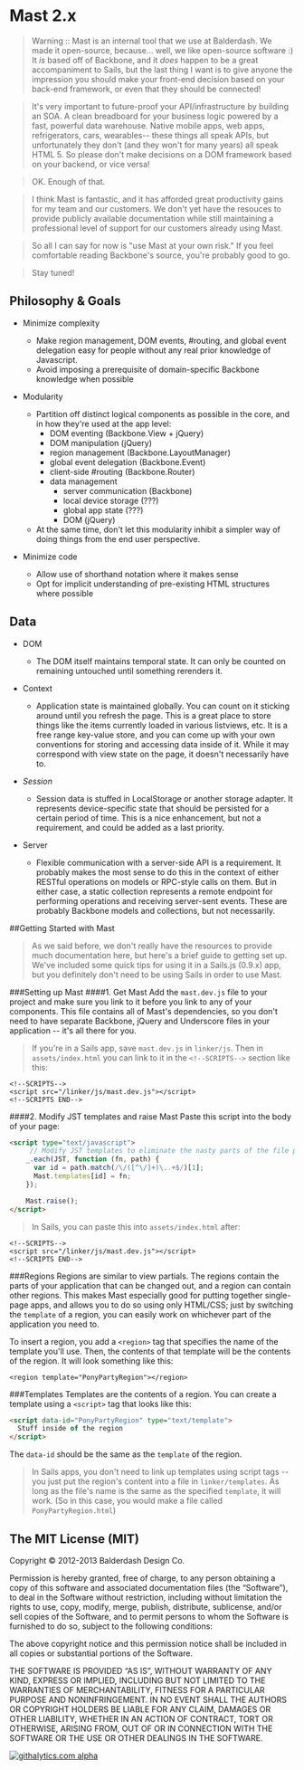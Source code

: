 # Mast 2.x

> Warning ::
> Mast is an internal tool that we use at Balderdash.  We made it open-source, because... well, we like open-source software :)
> It *is* based off of Backbone, and it *does* happen to be a great accompaniment to Sails, but the last thing I want
> is to give anyone the impression you should make your front-end decision based on your back-end framework, or even that they should be connected!

> It's very important to future-proof your API/infrastructure by building an SOA.  A clean breadboard for your business logic
> powered by a fast, powerful data warehouse.  Native mobile apps, web apps, refrigerators, cars, wearables-- these things
> all speak APIs, but unfortunately they don't (and they won't for many years) all speak HTML 5.
> So please don't make decisions on a DOM framework based on your backend, or vice versa!

> OK.  Enough of that.

> I think Mast is fantastic, and it has afforded great productivity gains for my team and our customers.
> We don't yet have the resouces to provide publicly available documentation while still maintaining a professional level
> of support for our customers already using Mast. 

> So all I can say for now is "use Mast at your own risk."
> If you feel comfortable reading Backbone's source, you're probably good to go.

> Stay tuned!

## Philosophy & Goals
+ Minimize complexity
  + Make region management, DOM events, #routing, and global event delegation easy for people without any real prior knowledge of Javascript.
  + Avoid imposing a prerequisite of domain-specific Backbone knowledge when possible

+ Modularity
  + Partition off distinct logical components as possible in the core, and in how they're used at the app level:
    + DOM eventing (Backbone.View + jQuery)
    + DOM manipulation (jQuery)
    + region management (Backbone.LayoutManager)
    + global event delegation (Backbone.Event)
    + client-side #routing (Backbone.Router)
    + data management
      + server communication (Backbone)
      + local device storage (???)
      + global app state (???)
      + DOM (jQuery)
  + At the same time, don't let this modularity inhibit a simpler way of doing things from the end user perspective.

+ Minimize code
  + Allow use of shorthand notation where it makes sense
  + Opt for implicit understanding of pre-existing HTML structures where possible


## Data

+ DOM
  + The DOM itself maintains temporal state.  It can only be counted on remaining untouched until something rerenders it.
  
+ Context
  + Application state is maintained globally.  You can count on it sticking around until you refresh the page.  This is a great place to store things like the items currently loaded in various listviews, etc.  It is a free range key-value store, and you can come up with your own conventions for storing and accessing data inside of it.  While it may correspond with view state on the page, it doesn't necessarily have to.

+ *Session*
  + Session data is stuffed in LocalStorage or another storage adapter.  It represents device-specific state that should be persisted for a certain period of time.  This is a nice enhancement, but not a requirement, and could be added as a last priority.

+ Server
  + Flexible communication with a server-side API is a requirement.  It probably makes the most sense to do this in the context of either RESTful operations on models or RPC-style calls on them.  But in either case, a static collection represents a remote endpoint for performing operations and receiving server-sent events.  These are probably Backbone models and collections, but not necessarily.



##Getting Started with Mast
>As we said before, we don't really have the resources to provide much documentation here, but here's a brief guide to getting set up. We've included some quick tips for using it in a Sails.js (0.9.x) app, but you definitely don't need to be using Sails in order to use Mast.

###Setting up Mast
####1. Get Mast
Add the `mast.dev.js` file to your project and make sure you link to it before you link to any of your components. This file contains all of Mast's dependencies, so you don't need to have separate Backbone, jQuery and Underscore files in your application -- it's all there for you.

>If you're in a Sails app, save `mast.dev.js` in `linker/js`. Then in `assets/index.html` you can link to it in the `<!--SCRIPTS-->` section like this:
```
<!--SCRIPTS-->
<script src="/linker/js/mast.dev.js"></script>
<!--SCRIPTS END-->
```

####2. Modify JST templates and raise Mast 
Paste this script into the body of your page:

```html
<script type="text/javascript">
	 // Modify JST templates to eliminate the nasty parts of the file path
    _.each(JST, function (fn, path) {
      var id = path.match(/\/([^\/]+)\..+$/)[1];
      Mast.templates[id] = fn;
    });

    Mast.raise();
</script>
```

>In Sails, you can paste this into `assets/index.html` after:
```
<!--SCRIPTS-->
<script src="/linker/js/mast.dev.js"></script>
<!--SCRIPTS END-->
```

###Regions
Regions are similar to view partials. The regions contain the parts of your application that can be changed out, and a region can contain other regions. This makes Mast especially good for putting together single-page apps, and allows you to do so using only HTML/CSS; just by switching the `template` of a region, you can easily work on whichever part of the application you need to.

To insert a region, you add a `<region>` tag that specifies the name of the template you'll use. Then, the contents of that template will be the contents of the region. It will look something like this: 
```
<region template="PonyPartyRegion"></region>
```


###Templates
Templates are the contents of a region. You can create a template using a `<script>` tag that looks like this:
```html
<script data-id="PonyPartyRegion" type="text/template">
  Stuff inside of the region
</script>
```
The `data-id` should be the same as the `template` of the region.

>In Sails apps, you don't need to link up templates using script tags -- you just put the region's content into a file in `linker/templates`. As long as the file's name is the same as the specified `template`, it will work. (So in this case, you would make a file called `PonyPartyRegion.html`)


<!--
## The old stuff

### What is Mast?

Productivity-enhancing front-end library based on Backbone.js.  Mast takes standard conventions you use in every Backbone project and formalizes them.  

There are 1,000 ways to build a jQuery script.  There are 100 ways to build a Backbone app.  Mast takes it to the next level, providing standard conventions for DOM development.  It was built from the ground up for creating realtime web applications that work with handsets, tablets, and PC browers.  Like Sails, Mast is a collection of the latest stable versions of really great libraries, in this case Backbone.js, jQuery, and Socket.io.


### Why Bother?
With Mast, building the front-end for your app is *faster*, *"funner"* and requires *fewer* lines of code.


## How It Works
At its core, Mast is made up of Components, Models, and Collections.  Components are very closely related to Backbone Views, and Models and Collections are exactly like their Backbone equivalents.

Mast introduces the concept of a Component, which is a minimal logical UI element which completely abstracts DOM templating. 
When you change the model, or change the template, for a component, it just works-- the screen automatically gets updated.

Mast also enhances jQuery's DOM events by adding "pressEnter", "pressEscape", and "clickoutside", as well as providing access to global events, like $(window).scroll, from the events hash (no more worrying about whether the element you're binding to has focus or not!).



## Docs
See the Wiki.

-->

The MIT License (MIT)
--

Copyright © 2012-2013 Balderdash Design Co.

Permission is hereby granted, free of charge, to any person obtaining a copy of this software and associated documentation files (the “Software”), to deal in the Software without restriction, including without limitation the rights to use, copy, modify, merge, publish, distribute, sublicense, and/or sell copies of the Software, and to permit persons to whom the Software is furnished to do so, subject to the following conditions:

The above copyright notice and this permission notice shall be included in all copies or substantial portions of the Software.

THE SOFTWARE IS PROVIDED “AS IS”, WITHOUT WARRANTY OF ANY KIND, EXPRESS OR IMPLIED, INCLUDING BUT NOT LIMITED TO THE WARRANTIES OF MERCHANTABILITY, FITNESS FOR A PARTICULAR PURPOSE AND NONINFRINGEMENT. IN NO EVENT SHALL THE AUTHORS OR COPYRIGHT HOLDERS BE LIABLE FOR ANY CLAIM, DAMAGES OR OTHER LIABILITY, WHETHER IN AN ACTION OF CONTRACT, TORT OR OTHERWISE, ARISING FROM, OUT OF OR IN CONNECTION WITH THE SOFTWARE OR THE USE OR OTHER DEALINGS IN THE SOFTWARE.

[![githalytics.com alpha](https://cruel-carlota.pagodabox.com/265f7e98e0872eaff2e2065bbe902f7d "githalytics.com")](http://githalytics.com/balderdashy/mast)
